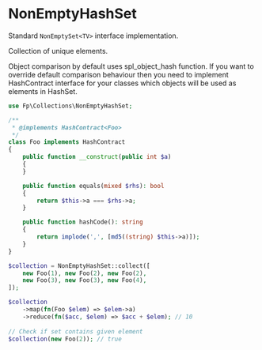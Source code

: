 # NonEmptyHashSet

Standard ```NonEmptySet<TV>``` interface implementation.

Collection of unique elements.

Object comparison by default uses spl_object_hash function. If you want to override default comparison behaviour then you need to implement HashContract interface for your classes which objects will be used as elements in HashSet.

```php
use Fp\Collections\NonEmptyHashSet;

/**
 * @implements HashContract<Foo>
 */
class Foo implements HashContract
{
    public function __construct(public int $a)
    {
    }

    public function equals(mixed $rhs): bool
    {
        return $this->a === $rhs->a;
    }

    public function hashCode(): string
    {
        return implode(',', [md5((string) $this->a)]);
    }
}

$collection = NonEmptyHashSet::collect([
    new Foo(1), new Foo(2), new Foo(2), 
    new Foo(3), new Foo(3), new Foo(4),
]);

$collection
    ->map(fn(Foo $elem) => $elem->a)
    ->reduce(fn($acc, $elem) => $acc + $elem); // 10
    
// Check if set contains given element 
$collection(new Foo(2)); // true
```

